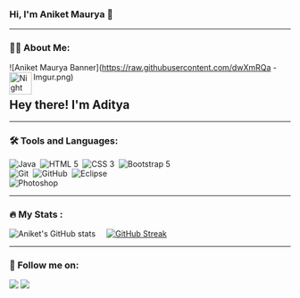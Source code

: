 ### Hi, I'm Aniket Maurya 👋

<hr>

### :man_office_worker: About Me:
![Aniket Maurya Banner](https://raw.githubusercontent.com/dwXmRQa - Imgur.png)
<img alt="Night Coding" src="./assets/Hand%20Wave.gif" width='40' align="left"/><h2>Hey there! I'm Aditya</h2>

<hr>

### :hammer_and_wrench:  Tools and Languages:

<div>
  
![Java](https://img.shields.io/badge/-Java-05122A?style=flat&logo=Java&logoColor=FFA518)&nbsp;
![HTML 5](https://img.shields.io/badge/-HTML-05122A?style=flat&logo=HTML5)&nbsp;
![CSS 3](https://img.shields.io/badge/-CSS-05122A?style=flat&logo=CSS3&logoColor=1572B6)&nbsp;
![Bootstrap 5](https://img.shields.io/badge/-Bootstrap-05122A?style=flat&logo=bootstrap&logoColor=563D7C)\
![Git](https://img.shields.io/badge/-Git-05122A?style=flat&logo=git)&nbsp;
![GitHub](https://img.shields.io/badge/-GitHub-05122A?style=flat&logo=github)&nbsp;
![Eclipse](https://img.shields.io/badge/-Eclipse-05122A?style=flat&logo=eclipse-ide&logoColor=2C2255)\
![Photoshop](https://img.shields.io/badge/-Photoshop-05122A?style=flat&logo=adobe-photoshop)&nbsp;
  
</div>

<hr>

### :fire: My Stats :

![Aniket's GitHub stats](https://github-readme-stats.vercel.app/api?username=aniket1702&show_icons=true&theme=dark&hide_border=true) &nbsp;&nbsp;&nbsp;   [![GitHub Streak](http://github-readme-streak-stats.herokuapp.com?user=aniket1702&theme=dark&hide_border=true)](https://git.io/streak-stats)


<hr>

### :handshake: Follow me on:

<p align="center">

<a href="https://www.linkedin.com/in/aniketmaurya1702"><img src="https://img.shields.io/badge/-ANIKET%20MAURYA%20-0077B5?style=flat&logo=Linkedin&logoColor=white"/></a>
<a href="mailto:aniketmaurya1702@gmail.com"><img src="https://img.shields.io/badge/-aniketmaurya1702@gmail.com-D14836?style=flat&logo=Gmail&logoColor=white"/></a>
</p>
